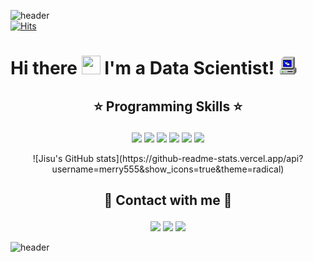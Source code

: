 ![header](https://capsule-render.vercel.app/api?type=wave&color=gradient&height=300&section=header&text=Ji%20Su%20Kim&fontSize=90)  
[![Hits](https://hits.seeyoufarm.com/api/count/incr/badge.svg?url=https%3A%2F%2Fgithub.com%2Fmerry555%2Fhit-counter&count_bg=%2379C83D&title_bg=%23555555&icon=&icon_color=%23E7E7E7&title=hits&edge_flat=false)](https://hits.seeyoufarm.com)  
# Hi there <img src="https://github.com/TheDudeThatCode/TheDudeThatCode/blob/master/Assets/Hi.gif" width="30" height="30"/>  I'm a Data Scientist! <img src="https://github.com/TheDudeThatCode/TheDudeThatCode/blob/master/Assets/PC.gif" width="30" height="30"/>

## <p align="center"> :star: Programming Skills :star:</p>
<p align="center">
  <img src="https://img.shields.io/badge/Python-3776AB?style=for-the-badge&logo=python&logoColor=white" />
  <img src="https://img.shields.io/badge/JavaScript-F7DF1E?style=for-the-badge&logo=javascript&logoColor=blacke" />
  <img src="https://img.shields.io/badge/C-00599C?style=for-the-badge&logo=c&logoColor=white" />
  <img src="https://img.shields.io/badge/C%2B%2B-00599C?style=for-the-badge&logo=c%2B%2B&logoColor=white" />
  <img src="https://img.shields.io/badge/Java-ED8B00?style=for-the-badge&logo=java&logoColor=white" />
  <img src="https://img.shields.io/badge/R-276DC3?style=for-the-badge&logo=r&logoColor=white" />
</p>


<p align="center">
  ![Jisu's GitHub stats](https://github-readme-stats.vercel.app/api?username=merry555&show_icons=true&theme=radical)
</p>


## <p align="center"> :love_letter: Contact with me :love_letter:</p>

<p align="center">
  <a href="jisukim8873@gmail.com">
  <img src="https://img.shields.io/badge/-My Portfolio-blue?logo=pagekit&logoColor=white&style=for-the-badge"></a>
  <a href="jisukim8873@gmail.com">
  <img src="https://img.shields.io/badge/Gmail-D14836?style=for-the-badge&logo=gmail&logoColor=white"></a>
  <a href="https://www.linkedin.com/in/ji-su-kim-ba4874168/">
  <img src="https://img.shields.io/badge/LinkedIn-0077B5?style=for-the-badge&logo=linkedin&logoColor=white"/></a>
</p>


![header](https://capsule-render.vercel.app/api?type=wave&color=gradient&height=300&section=footer&fontSize=90)
